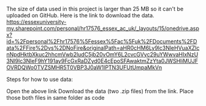 
The size of data used in this project is larger than 25 MB so it can't be uploaded on GitHub. Here is the link to download the data. https://essexuniversity-my.sharepoint.com/personal/hr17576_essex_ac_uk/_layouts/15/onedrive.aspx?id=%2Fpersonal%2Fhr17576%5Fessex%5Fac%5Fuk%2FDocuments%2FData%2FFire%2Dvs%2DNoFire&originalPath=aHR0cHM6Ly9lc3NleHVuaXZlcnNpdHktbXkuc2hhcmVwb2ludC5jb20vOmY6L2cvcGVyc29uYWwvaHIxNzU3Nl9lc3NleF9hY191ay9FcGxRaDZyd0E4cEpoSFAwaktmZzYta0JWSHliMUJFOVRDQWo0TVZSMHR5T0VBP3J0aW1lPTN3UFUtUmpaMkVn

Steps for how to use data:

Open the above link
Download the data (two .zip files) from the link.
Place those both files in same folder as code
